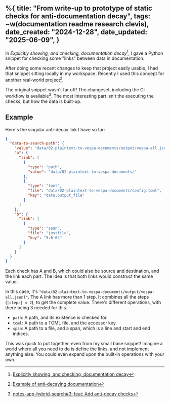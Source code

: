 %{
    title: "From write-up to prototype of static checks for anti-documentation decay",
    tags: ~w(documentation readme research clevis),
    date_created: "2024-12-28",
    date_updated: "2025-06-09",
}
---
In _Explicitly showing, and checking, documentation decay_[^1], I gave a Python snippet for checking some "links" between data in documentation.

After doing some recent changes to keep that project easily usable, I had that snippet sitting locally in my workspace. Recently I used this concept for another real-world project[^3].

The original snippet wasn't far off! The changeset, including the CI workflow is available[^2]. The most interesting part isn't the executing the checks, but how the data is built-up.

## Example

Here's the singular anti-decay link I have so far:

```json
{
  "data-to-search-path": {
    "value": "data/02-plaintext-to-vespa-documents/output/vespa-all.jsonl",
    "a": {
      "link": [
        {
          "type": "path",
          "value": "data/02-plaintext-to-vespa-documents/"
        },
        {
          "type": "toml",
          "file": "data/02-plaintext-to-vespa-documents/config.toml",
          "key": "data.output_file"
        }
      ]
    },
    "b": {
      "link": [
        {
          "type": "span",
          "file": "justfile",
          "key": "5:6-64"
        }
      ]
    }
  }
}
```

Each check has A and B, which could also be source and destination, and the link each part. The idea is that both links would construct the same value.

In this case, it's `"data/02-plaintext-to-vespa-documents/output/vespa-all.jsonl"`. The A link has more than 1 step. It combines all the steps (`|steps| = 2`), to get the complete value. There's different operations, with there being 3 needed for this.

- `path`: A path, and its existence is checked for.
- `toml`: A path to a TOML file, and the accessor key.
- `span`: A path to a file, and a span, which is a line and start and end indices.

This was quick to put together, even from my small base snippet! Imagine a world where all you need to do is define the links, and not implement anything else. You could even expand upon the built-in operations with your own.

[^1]: [Explicitly showing, and checking, documentation decay](explicitly-showing-and-checking-documentation-decay)
[^2]: [notes-app-hybrid-search#3: feat: Add anti-decay checks](https://github.com/jesse-c/notes-app-hybrid-search/pull/3)
[^3]: [Example of anti-decaying documentation](example-of-anti-decaying-documentation)
